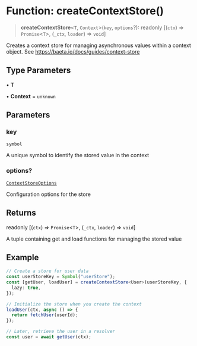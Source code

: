 # Function: createContextStore()

> **createContextStore**\<`T`, `Context`\>(`key`, `options`?): readonly [(`ctx`) => `Promise`\<`T`\>, (`_ctx`, `loader`) => `void`]

Creates a context store for managing asynchronous values within a context object.
See https://baeta.io/docs/guides/context-store

## Type Parameters

• **T**

• **Context** = `unknown`

## Parameters

### key

`symbol`

A unique symbol to identify the stored value in the context

### options?

[`ContextStoreOptions`](../interfaces/ContextStoreOptions.md)

Configuration options for the store

## Returns

readonly [(`ctx`) => `Promise`\<`T`\>, (`_ctx`, `loader`) => `void`]

A tuple containing get and load functions for managing the stored value

## Example

```typescript
// Create a store for user data
const userStoreKey = Symbol("userStore");
const [getUser, loadUser] = createContextStore<User>(userStoreKey, {
  lazy: true,
});

// Initialize the store when you create the context
loadUser(ctx, async () => {
  return fetchUser(userId);
});

// Later, retrieve the user in a resolver
const user = await getUser(ctx);
```
